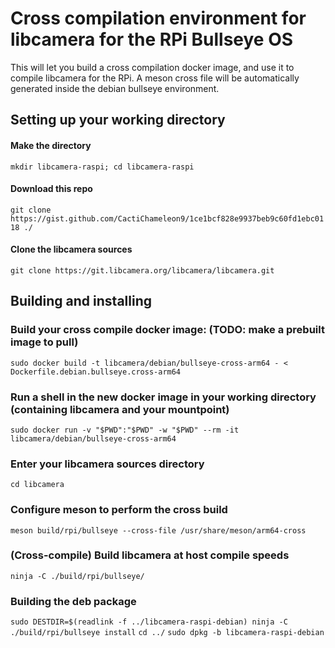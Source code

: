 # Cross compilation environment for libcamera for the RPi Bullseye OS

This will let you build a cross compilation docker image, and use it to compile libcamera for the RPi. A meson cross file will be automatically generated inside the debian bullseye environment.

## Setting up your working directory
#### Make the directory
`mkdir libcamera-raspi; cd libcamera-raspi`
#### Download this repo
`git clone https://gist.github.com/CactiChameleon9/1ce1bcf828e9937beb9c60fd1ebc0118 ./`
#### Clone the libcamera sources
`git clone https://git.libcamera.org/libcamera/libcamera.git`

## Building and installing

### Build your cross compile docker image: (TODO: make a prebuilt image to pull)
`sudo docker build -t libcamera/debian/bullseye-cross-arm64 - < Dockerfile.debian.bullseye.cross-arm64`

### Run a shell in the new docker image in your working directory (containing libcamera and your mountpoint)
`sudo docker run -v "$PWD":"$PWD" -w "$PWD" --rm -it libcamera/debian/bullseye-cross-arm64`

### Enter your libcamera sources directory
`cd libcamera`

### Configure meson to perform the cross build
`meson build/rpi/bullseye --cross-file /usr/share/meson/arm64-cross`

### (Cross-compile) Build libcamera at host compile speeds
`ninja -C ./build/rpi/bullseye/`

### Building the deb package
`sudo DESTDIR=$(readlink -f ../libcamera-raspi-debian) ninja -C ./build/rpi/bullseye install`
`cd ../`
`sudo dpkg -b libcamera-raspi-debian`

